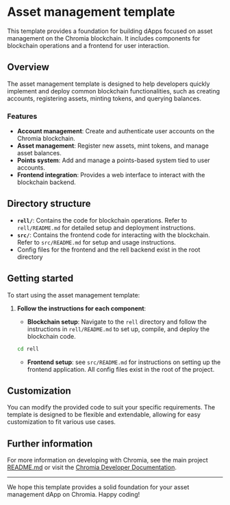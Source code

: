 # Asset management template

This template provides a foundation for building dApps focused on asset management on the Chromia blockchain. It
includes components for blockchain operations and a frontend for user interaction.

## Overview

The asset management template is designed to help developers quickly implement and deploy common blockchain
functionalities, such as creating accounts, registering assets, minting tokens, and querying balances.

### Features

- **Account management**: Create and authenticate user accounts on the Chromia blockchain.
- **Asset management**: Register new assets, mint tokens, and manage asset balances.
- **Points system**: Add and manage a points-based system tied to user accounts.
- **Frontend integration**: Provides a web interface to interact with the blockchain backend.

## Directory structure

- **`rell/`**: Contains the code for blockchain operations. Refer to `rell/README.md` for detailed setup and deployment
  instructions.
- **`src/`**: Contains the frontend code for interacting with the blockchain. Refer to `src/README.md` for
  setup and usage instructions.
- Config files for the frontend and the rell backend exist in the root directory

## Getting started

To start using the asset management template:

1. **Follow the instructions for each component**:

    - **Blockchain setup**: Navigate to the `rell` directory and follow the instructions in `rell/README.md` to set up,
      compile, and deploy the blockchain code.

   ```sh
   cd rell
   ```

    - **Frontend setup**: see `src/README.md` for instructions on
      setting up the frontend application. All config files exist in the root of the project.

## Customization

You can modify the provided code to suit your specific requirements. The template is designed to be flexible and
extendable, allowing for easy customization to fit various use cases.

## Further information

For more information on developing with Chromia, see the main project [README.md](../README.md) or visit
the [Chromia Developer Documentation](https://docs.chromia.com/).

---

We hope this template provides a solid foundation for your asset management dApp on Chromia. Happy coding!